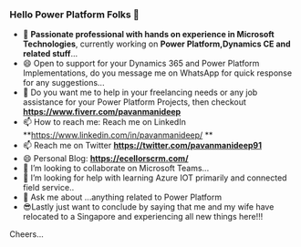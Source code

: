 ### Hello Power Platform Folks 👋

- 🔭 **Passionate professional with hands on experience in Microsoft Technologies**, currently working on **Power Platform,Dynamics CE and related stuff**...
- 😄 Open to support for your Dynamics 365 and Power Platform Implementations, do you message me on WhatsApp for quick response for any suggestions...
- 🌱 Do you want me to help in your freelancing needs or any job assistance for your Power Platform Projects, then checkout **https://www.fiverr.com/pavanmanideep**
- 📫 How to reach me: Reach me on LinkedIn **https://www.linkedin.com/in/pavanmanideep/ **
- 📫 Reach me on Twitter **https://twitter.com/pavanmanideep91**
- 😄 Personal Blog: **https://ecellorscrm.com/**
- 👯 I’m looking to collaborate on Microsoft Teams...
- 🤔 I’m looking for help with learning Azure IOT primarily and connected field service..
- 💬 Ask me about ...anything related to Power Platform
- 😎Lastly just want to conclude by saying that me and my wife have relocated to a Singapore and experiencing all new things here!!!

Cheers...



